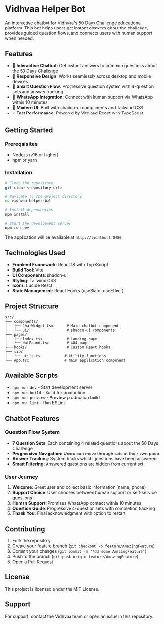 # Vidhvaa Helper Bot

An interactive chatbot for Vidhvaa's 50 Days Challenge educational platform. This bot helps users get instant answers about the challenge, provides guided question flows, and connects users with human support when needed.

## Features

- 🤖 **Interactive Chatbot**: Get instant answers to common questions about the 50 Days Challenge
- 📱 **Responsive Design**: Works seamlessly across desktop and mobile devices
- 🎯 **Smart Question Flow**: Progressive question system with 4-question sets and answer tracking
- 💬 **WhatsApp Integration**: Connect with human support via WhatsApp within 10 minutes
- 🎨 **Modern UI**: Built with shadcn-ui components and Tailwind CSS
- ⚡ **Fast Performance**: Powered by Vite and React with TypeScript

## Getting Started

### Prerequisites

- Node.js (v16 or higher)
- npm or yarn

### Installation

```bash
# Clone the repository
git clone <repository-url>

# Navigate to the project directory
cd vidhvaa-helper-bot

# Install dependencies
npm install

# Start the development server
npm run dev
```

The application will be available at `http://localhost:8080`

## Technologies Used

- **Frontend Framework**: React 18 with TypeScript
- **Build Tool**: Vite
- **UI Components**: shadcn-ui
- **Styling**: Tailwind CSS
- **Icons**: Lucide React
- **State Management**: React Hooks (useState, useEffect)

## Project Structure

```
src/
├── components/
│   ├── ChatWidget.tsx      # Main chatbot component
│   └── ui/                 # shadcn-ui components
├── pages/
│   ├── Index.tsx           # Landing page
│   └── NotFound.tsx        # 404 page
├── hooks/                  # Custom React hooks
├── lib/
│   └── utils.ts           # Utility functions
└── App.tsx                # Main application component
```

## Available Scripts

- `npm run dev` - Start development server
- `npm run build` - Build for production
- `npm run preview` - Preview production build
- `npm run lint` - Run ESLint

## Chatbot Features

### Question Flow System
- **7 Question Sets**: Each containing 4 related questions about the 50 Days Challenge
- **Progressive Navigation**: Users can move through sets at their own pace
- **Answer Tracking**: System tracks which questions have been answered
- **Smart Filtering**: Answered questions are hidden from current set

### User Journey
1. **Welcome**: Greet user and collect basic information (name, phone)
2. **Support Choice**: User chooses between human support or self-service questions
3. **Human Support**: Promises WhatsApp contact within 10 minutes
4. **Question Guide**: Progressive 4-question sets with completion tracking
5. **Thank You**: Final acknowledgment with option to restart

## Contributing

1. Fork the repository
2. Create your feature branch (`git checkout -b feature/AmazingFeature`)
3. Commit your changes (`git commit -m 'Add some AmazingFeature'`)
4. Push to the branch (`git push origin feature/AmazingFeature`)
5. Open a Pull Request

## License

This project is licensed under the MIT License.

## Support

For support, contact the Vidhvaa team or open an issue in this repository.
